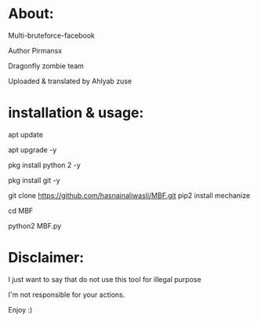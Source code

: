 # About:
Multi-bruteforce-facebook

Author Pirmansx

Dragonfly zombie team

Uploaded & translated by Ahlyab zuse


# installation & usage:

apt update

apt upgrade -y

pkg install python 2 -y

pkg install git -y

git clone https://github.com/hasnainaliwasli/MBF.git
pip2 install mechanize

cd MBF

python2 MBF.py

# Disclaimer:
I just want to say that do not use this tool for illegal purpose

I'm not responsible for your actions.

Enjoy :)
